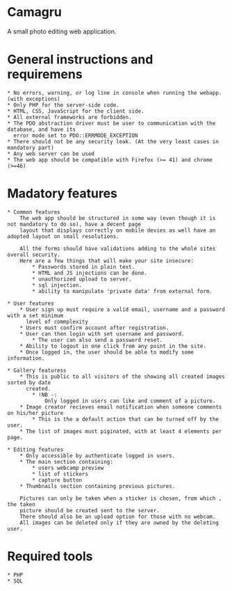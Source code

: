# Camagru
A small photo editing web application.

# General instructions and requiremens
    * No errors, warning, or log line in console when running the webapp. (with exceptions)
    * Only PHP for the server-side code.
    * HTML, CSS, JavaScript for the client side.
    * All external frameworks are forbidden.
    * The PDO abstraction driver must be user to communication with the database, and have its
      error mode set to PDO::ERRMODE_EXCEPTION
    * There should not be any security leak. (At the very least cases in mandatory part)
    * Any web server can be used
    * The web app should be compatible with Firefox (>= 41) and chrome (>=46)

# Madatory features
    * Common features
        The web app should be structured in some way (even though it is not mandatory to do so), have a decent page
        layout that displays correctly on mobile devies as well have an adopted layout on small resolutions.

        All the forms should have validations adding to the whole sites overall security.
        Here are a few things that will make your site insecure:
            * Passwords stored in plain text.
            * HTML and JS injections can be done.
            * unauthorized upload to server.
            * sql injection.
            * ability to manipulate 'private data' from external form.

    * User features
        * User sign up must require a valid email, username and a password with a set minimum
          level of commplexity
        * Users must confirm account after registration.
        * User can then login with set username and password.
            * The user can also send a password reset.
        * Ability to logout in one click from any point in the site.
        * Once logged in, the user should be able to modify some information.

    * Gallery featuress
        * This is public to all visitors of the showing all created images sorted by date
          created.
            * !NB -:
                Only logged in users can like and comment of a picture.
        * Image creator recieves email notification when someone comments on his/her picture
            * This is the a default action that can be turned off by the user.
        * The list of images must piginated, with at least 4 elements per page.

    * Editing features
        * Only accessible by authenticate logged in users.
        * The main section containing:
            * users webcamp preview
            * list of stickers
            * capture button
        * Thumbnails section containing previous pictures.

        Pictures can only be taken when a sticker is chosen, from which , the taken
        picture should be created sent to the server.
        There should also be an upload option for those with no webcam.
        All images can be deleted only if they are owned by the deleting user.

# Required tools
    * PHP
    * SQL
